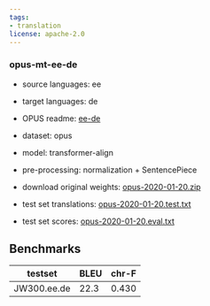 ```yaml
---
tags:
- translation
license: apache-2.0
---
```


### opus-mt-ee-de

* source languages: ee
* target languages: de
*  OPUS readme: [ee-de](https://github.com/Helsinki-NLP/OPUS-MT-train/blob/master/models/ee-de/README.md)

*  dataset: opus
* model: transformer-align
* pre-processing: normalization + SentencePiece
* download original weights: [opus-2020-01-20.zip](https://object.pouta.csc.fi/OPUS-MT-models/ee-de/opus-2020-01-20.zip)
* test set translations: [opus-2020-01-20.test.txt](https://object.pouta.csc.fi/OPUS-MT-models/ee-de/opus-2020-01-20.test.txt)
* test set scores: [opus-2020-01-20.eval.txt](https://object.pouta.csc.fi/OPUS-MT-models/ee-de/opus-2020-01-20.eval.txt)

## Benchmarks

| testset               | BLEU  | chr-F |
|-----------------------|-------|-------|
| JW300.ee.de 	| 22.3 	| 0.430 |

